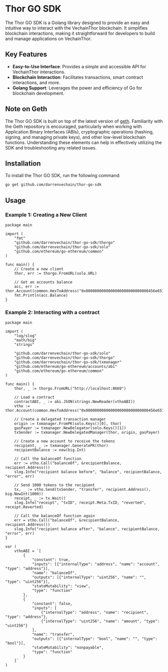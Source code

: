 # Thor GO SDK
The Thor GO SDK is a Golang library designed to provide an easy and intuitive way to interact with the VechainThor blockchain. It simplifies blockchain interactions, making it straightforward for developers to build and manage applications on VechainThor.

## Key Features
- **Easy-to-Use Interface**: Provides a simple and accessible API for VechainThor interactions.
- **Blockchain Interaction**: Facilitates transactions, smart contract interactions, and more.
- **Golang Support**: Leverages the power and efficiency of Go for blockchain development.

## Note on Geth
The Thor GO SDK is built on top of the latest version of [geth](https://github.com/ethereum/go-ethereum). Familiarity with the Geth repository is encouraged, particularly when working with Application Binary Interfaces (ABIs), cryptographic operations (hashing, signing, and managing private keys), and other low-level blockchain functions. Understanding these elements can help in effectively utilizing the SDK and troubleshooting any related issues.

## Installation
To install the Thor GO SDK, run the following command:

```bash
go get github.com/darrenvechain/thor-go-sdk
```

## Usage

### Example 1: Creating a New Client

```golang
package main

import (
	"fmt"
	"github.com/darrenvechain/thor-go-sdk/thorgo"
	"github.com/darrenvechain/thor-go-sdk/solo"
	"github.com/ethereum/go-ethereum/common"
)

func main() {
	// Create a new client
	thor, err := thorgo.FromURL(solo.URL)

	// Get an accounts balance
	acc, err := thor.Account(common.HexToAddress("0x0000000000000000000000000000456e6570")).Get()
	fmt.Println(acc.Balance)
}
```

### Example 2: Interacting with a contract
    
```golang
package main

import (
	"log/slog"
	"math/big"
	"strings"

	"github.com/darrenvechain/thor-go-sdk/solo"
	"github.com/darrenvechain/thor-go-sdk/thorgo"
	"github.com/darrenvechain/thor-go-sdk/txmanager"
	"github.com/ethereum/go-ethereum/accounts/abi"
	"github.com/ethereum/go-ethereum/common"
)

func main() {
	thor, _ := thorgo.FromURL("http://localhost:8669")

	// Load a contract
	contractABI, _ := abi.JSON(strings.NewReader(vthoABI))
	vtho := thor.Account(common.HexToAddress("0x0000000000000000000000000000456e65726779")).Contract(&contractABI)

	// Create a delegated transaction manager
	origin := txmanager.FromPK(solo.Keys()[0], thor)
	gasPayer := txmanager.NewDelegator(solo.Keys()[1])
	txSender := txmanager.NewDelegatedManager(thor, origin, gasPayer)

	// Create a new account to receive the tokens
	recipient, _ := txmanager.GeneratePK(thor)
	recipientBalance := new(big.Int)

	// Call the balanceOf function
	err := vtho.Call("balanceOf", &recipientBalance, recipient.Address())
	slog.Info("recipient balance before", "balance", recipientBalance, "error", err)

	// Send 1000 tokens to the recipient
	tx, _ := vtho.Send(txSender, "transfer", recipient.Address(), big.NewInt(1000))
	receipt, _ := tx.Wait()
	slog.Info("receipt", "txID", receipt.Meta.TxID, "reverted", receipt.Reverted)

	// Call the balanceOf function again
	err = vtho.Call("balanceOf", &recipientBalance, recipient.Address())
	slog.Info("recipient balance after", "balance", recipientBalance, "error", err)
}

var (
	vthoABI = `[
		{
			"constant": true,
			"inputs": [{"internalType": "address", "name": "account", "type": "address"}],
			"name": "balanceOf",
			"outputs": [{"internalType": "uint256", "name": "", "type": "uint256"}],
			"stateMutability": "view",
			"type": "function"
		},
		{
			"constant": false,
			"inputs": [
				{"internalType": "address", "name": "recipient", "type": "address"},
				{"internalType": "uint256", "name": "amount", "type": "uint256"}
			],
			"name": "transfer",
			"outputs": [{"internalType": "bool", "name": "", "type": "bool"}],
			"stateMutability": "nonpayable",
			"type": "function"
		}
	]`
)
```
